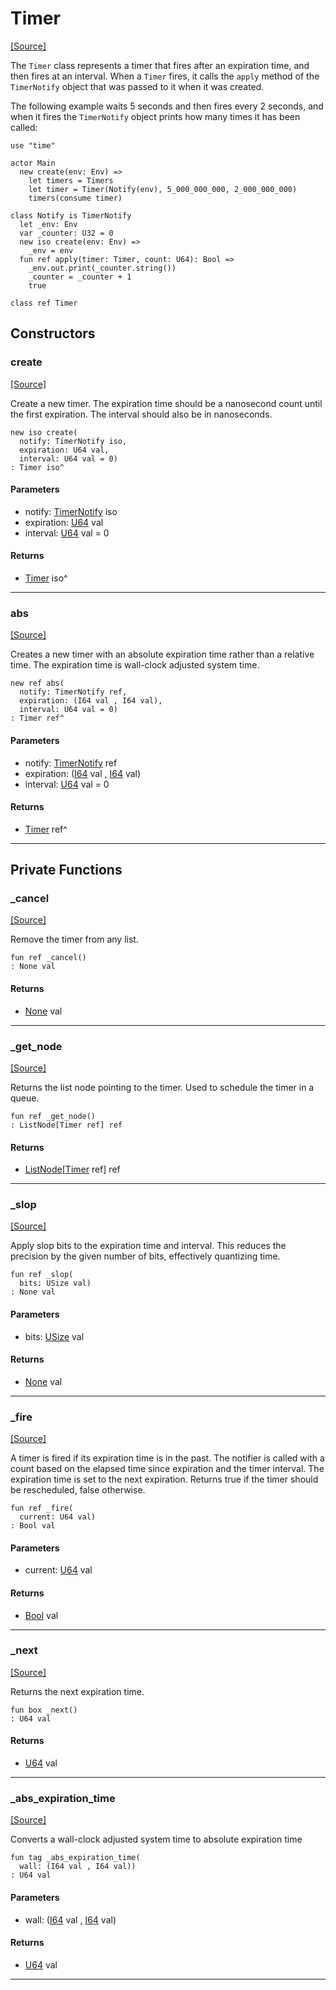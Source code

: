# Timer
<span class="source-link">[[Source]](src/time/timer.md#L3)</span>

The `Timer` class represents a timer that fires after an expiration
time, and then fires at an interval. When a `Timer` fires, it calls
the `apply` method of the `TimerNotify` object that was passed to it
when it was created.

The following example waits 5 seconds and then fires every 2
seconds, and when it fires the `TimerNotify` object prints how many
times it has been called:

```pony
use "time"

actor Main
  new create(env: Env) =>
    let timers = Timers
    let timer = Timer(Notify(env), 5_000_000_000, 2_000_000_000)
    timers(consume timer)

class Notify is TimerNotify
  let _env: Env
  var _counter: U32 = 0
  new iso create(env: Env) =>
    _env = env
  fun ref apply(timer: Timer, count: U64): Bool =>
    _env.out.print(_counter.string())
    _counter = _counter + 1
    true
```


```pony
class ref Timer
```

## Constructors

### create
<span class="source-link">[[Source]](src/time/timer.md#L39)</span>


Create a new timer. The expiration time should be a nanosecond count
until the first expiration. The interval should also be in nanoseconds.


```pony
new iso create(
  notify: TimerNotify iso,
  expiration: U64 val,
  interval: U64 val = 0)
: Timer iso^
```
#### Parameters

*   notify: [TimerNotify](time-TimerNotify.md) iso
*   expiration: [U64](builtin-U64.md) val
*   interval: [U64](builtin-U64.md) val = 0

#### Returns

* [Timer](time-Timer.md) iso^

---

### abs
<span class="source-link">[[Source]](src/time/timer.md#L54)</span>


Creates a new timer with an absolute expiration time rather than a relative
time. The expiration time is wall-clock adjusted system time.


```pony
new ref abs(
  notify: TimerNotify ref,
  expiration: (I64 val , I64 val),
  interval: U64 val = 0)
: Timer ref^
```
#### Parameters

*   notify: [TimerNotify](time-TimerNotify.md) ref
*   expiration: ([I64](builtin-I64.md) val , [I64](builtin-I64.md) val)
*   interval: [U64](builtin-U64.md) val = 0

#### Returns

* [Timer](time-Timer.md) ref^

---

## Private Functions

### _cancel
<span class="source-link">[[Source]](src/time/timer.md#L65)</span>


Remove the timer from any list.


```pony
fun ref _cancel()
: None val
```

#### Returns

* [None](builtin-None.md) val

---

### _get_node
<span class="source-link">[[Source]](src/time/timer.md#L72)</span>


Returns the list node pointing to the timer. Used to schedule the timer in
a queue.


```pony
fun ref _get_node()
: ListNode[Timer ref] ref
```

#### Returns

* [ListNode](collections-ListNode.md)\[[Timer](time-Timer.md) ref\] ref

---

### _slop
<span class="source-link">[[Source]](src/time/timer.md#L79)</span>


Apply slop bits to the expiration time and interval. This reduces the
precision by the given number of bits, effectively quantizing time.


```pony
fun ref _slop(
  bits: USize val)
: None val
```
#### Parameters

*   bits: [USize](builtin-USize.md) val

#### Returns

* [None](builtin-None.md) val

---

### _fire
<span class="source-link">[[Source]](src/time/timer.md#L90)</span>


A timer is fired if its expiration time is in the past. The notifier is
called with a count based on the elapsed time since expiration and the
timer interval. The expiration time is set to the next expiration. Returns
true if the timer should be rescheduled, false otherwise.


```pony
fun ref _fire(
  current: U64 val)
: Bool val
```
#### Parameters

*   current: [U64](builtin-U64.md) val

#### Returns

* [Bool](builtin-Bool.md) val

---

### _next
<span class="source-link">[[Source]](src/time/timer.md#L111)</span>


Returns the next expiration time.


```pony
fun box _next()
: U64 val
```

#### Returns

* [U64](builtin-U64.md) val

---

### _abs_expiration_time
<span class="source-link">[[Source]](src/time/timer.md#L117)</span>


Converts a wall-clock adjusted system time to absolute expiration time


```pony
fun tag _abs_expiration_time(
  wall: (I64 val , I64 val))
: U64 val
```
#### Parameters

*   wall: ([I64](builtin-I64.md) val , [I64](builtin-I64.md) val)

#### Returns

* [U64](builtin-U64.md) val

---

